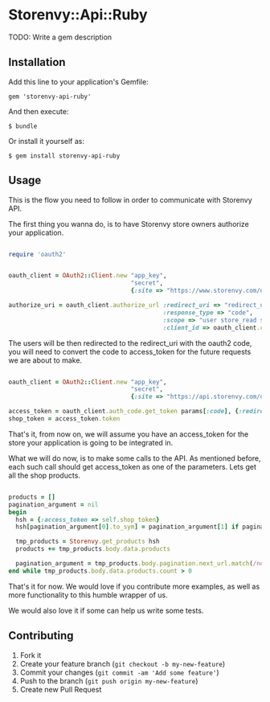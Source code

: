 # Storenvy::Api::Ruby

TODO: Write a gem description

## Installation

Add this line to your application's Gemfile:

    gem 'storenvy-api-ruby'

And then execute:

    $ bundle

Or install it yourself as:

    $ gem install storenvy-api-ruby

## Usage

This is the flow you need to follow in order to communicate with Storenvy API.

The first thing you wanna do, is to have Storenvy store owners authorize your application.

```ruby

require 'oauth2'


oauth_client = OAuth2::Client.new "app_key",
                                  "secret",
                                  {:site => "https://www.storenvy.com/oauth"}

authorize_uri = oauth_client.authorize_url :redirect_uri => "redirect_url", #must be consistent with the one defined in Storenvy API
                                           :response_type => "code",
                                           :scope => "user store_read store_write",
                                           :client_id => oauth_client.client_credentials.client_params['client_id']

```


The users will be then redirected to the redirect_uri with the oauth2 code, you will need to convert the code to access_token for the future requests we are about to make.

```ruby

oauth_client = OAuth2::Client.new "app_key",
                                  "secret",
                                  {:site => "https://api.storenvy.com/oauth"}

access_token = oauth_client.auth_code.get_token params[:code], {:redirect_uri => redirect_uri}
shop_token = access_token.token

```

That's it, from now on, we will assume you have an access_token for the store your application is going to be integrated in.

What we will do now, is to make some calls to the API. As mentioned before, each such call should get access_token as one of the parameters. Lets get all the shop products.


```ruby

products = []
pagination_argument = nil
begin
  hsh = {:access_token => self.shop_token}
  hsh[pagination_argument[0].to_sym] = pagination_argument[1] if pagination_argument

  tmp_products = Storenvy.get_products hsh
  products += tmp_products.body.data.products

  pagination_argument = tmp_products.body.pagination.next_url.match(/newer_than_id=[0-9]+/).to_s.split("=") if tmp_products.body.pagination.next_url
end while tmp_products.body.data.products.count > 0

```

That's it for now. We would love if you contribute more examples, as well as more functionality to this humble wrapper of us.

We would also love it if some can help us write some tests.



## Contributing

1. Fork it
2. Create your feature branch (`git checkout -b my-new-feature`)
3. Commit your changes (`git commit -am 'Add some feature'`)
4. Push to the branch (`git push origin my-new-feature`)
5. Create new Pull Request
